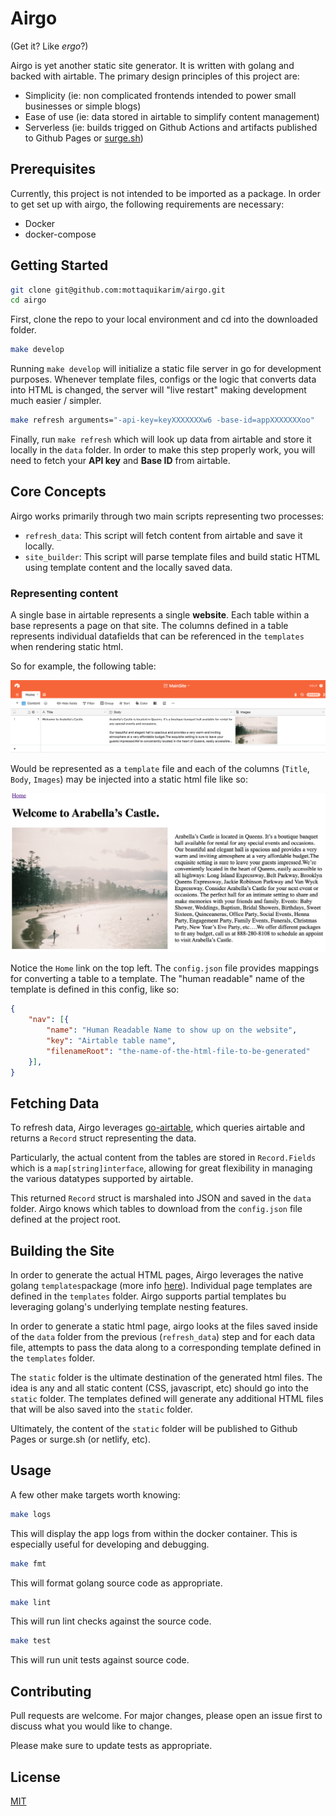 # Airgo

(Get it? Like _ergo_?)

Airgo is yet another static site generator. It is written with golang and backed with airtable. The primary design principles of this project are:

* Simplicity (ie: non complicated frontends intended to power small businesses or simple blogs)
* Ease of use (ie: data stored in airtable to simplify content management)
* Serverless (ie: builds trigged on Github Actions and artifacts published to Github Pages or [surge.sh](https://surge.sh/))

## Prerequisites 

Currently, this project is not intended to be imported as a package. In order to get set up with airgo, the following requirements are necessary:

* Docker
* docker-compose

## Getting Started

```bash
git clone git@github.com:mottaquikarim/airgo.git
cd airgo
```

First, clone the repo to your local environment and cd into the downloaded folder.

```bash
make develop
```

Running `make develop` will initialize a static file server in go for development purposes. Whenever template files, configs or the logic that converts data into HTML is changed, the server will "live restart" making development much easier / simpler.

```bash
make refresh arguments="-api-key=keyXXXXXXXw6 -base-id=appXXXXXXXoo"
```

Finally, run `make refresh` which will look up data from airtable and store it locally in the `data` folder. In order to make this step properly work, you will need to fetch your **API key** and **Base ID** from airtable.


## Core Concepts

Airgo works primarily through two main scripts representing two processes:

* `refresh_data`: This script will fetch content from airtable and save it locally.
* `site_builder`: This script will parse template files and build static HTML using template content and the locally saved data.

### Representing content

A single base in airtable represents a single **website**. Each table within a base represents a page on that site. The columns defined in a table represents individual datafields that can be referenced in the `templates` when rendering static html.

So for example, the following table:

![airtable](assets/airtable-1.png)



Would be represented as a `template` file and each of the columns (`Title`, `Body`, `Images`) may be injected into a static html file like so:

![example](assets/example-1.png)

Notice the `Home` link on the top left. The `config.json` file provides mappings for converting a table to a template. The "human readable" name of the template is defined in this config, like so:

```json
{
	"nav": [{
		"name": "Human Readable Name to show up on the website",
		"key": "Airtable table name",
		"filenameRoot": "the-name-of-the-html-file-to-be-generated"
	}],
}
```

## Fetching Data

To refresh data, Airgo leverages [go-airtable](https://github.com/mottaquikarim/go-airtable), which queries airtable and returns a `Record` struct representing the data. 

Particularly, the actual content from the tables are stored in `Record.Fields` which is a `map[string]interface`, allowing for great flexibility in managing the various datatypes supported by airtable.

This returned `Record` struct is marshaled into JSON and saved in the `data` folder. Airgo knows which tables to download from the `config.json` file defined at the project root.

## Building the Site

In order to generate the actual HTML pages, Airgo leverages the native golang `templates`package (more info [here](https://golang.org/pkg/text/template/)). Individual page templates are defined in the `templates` folder. Airgo supports partial templates bu leveraging golang's underlying template nesting features.

In order to generate a static html page, airgo looks at the files saved inside of the `data` folder from the previous (`refresh_data`) step and for each data file, attempts to pass the data along to a corresponding template defined in the `templates` folder. 

The `static` folder is the ultimate destination of the generated html files. The idea is any and all static content (CSS, javascript, etc) should go into the `static` folder. The templates defined will generate any additional HTML files that will be also saved into the `static` folder.

Ultimately, the content of the `static` folder will be published to Github Pages or surge.sh (or netlify, etc). 

## Usage

A few other make targets worth knowing:

```bash
make logs
```

This will display the app logs from within the docker container. This is especially useful for developing and debugging.

```bash
make fmt
```

This will format golang source code as appropriate.

```bash
make lint
```

This will run lint checks against the source code.

```bash
make test
```

This will run unit tests against source code.

## Contributing
Pull requests are welcome. For major changes, please open an issue first to discuss what you would like to change.

Please make sure to update tests as appropriate.

## License
[MIT](https://choosealicense.com/licenses/mit/)
